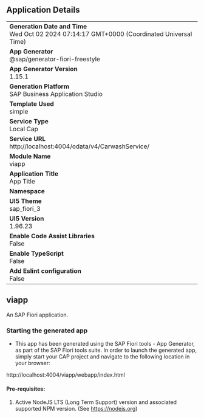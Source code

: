 ## Application Details
|               |
| ------------- |
|**Generation Date and Time**<br>Wed Oct 02 2024 07:14:17 GMT+0000 (Coordinated Universal Time)|
|**App Generator**<br>@sap/generator-fiori-freestyle|
|**App Generator Version**<br>1.15.1|
|**Generation Platform**<br>SAP Business Application Studio|
|**Template Used**<br>simple|
|**Service Type**<br>Local Cap|
|**Service URL**<br>http://localhost:4004/odata/v4/CarwashService/|
|**Module Name**<br>viapp|
|**Application Title**<br>App Title|
|**Namespace**<br>|
|**UI5 Theme**<br>sap_fiori_3|
|**UI5 Version**<br>1.96.23|
|**Enable Code Assist Libraries**<br>False|
|**Enable TypeScript**<br>False|
|**Add Eslint configuration**<br>False|

## viapp

An SAP Fiori application.

### Starting the generated app

-   This app has been generated using the SAP Fiori tools - App Generator, as part of the SAP Fiori tools suite.  In order to launch the generated app, simply start your CAP project and navigate to the following location in your browser:

http://localhost:4004/viapp/webapp/index.html

#### Pre-requisites:

1. Active NodeJS LTS (Long Term Support) version and associated supported NPM version.  (See https://nodejs.org)



